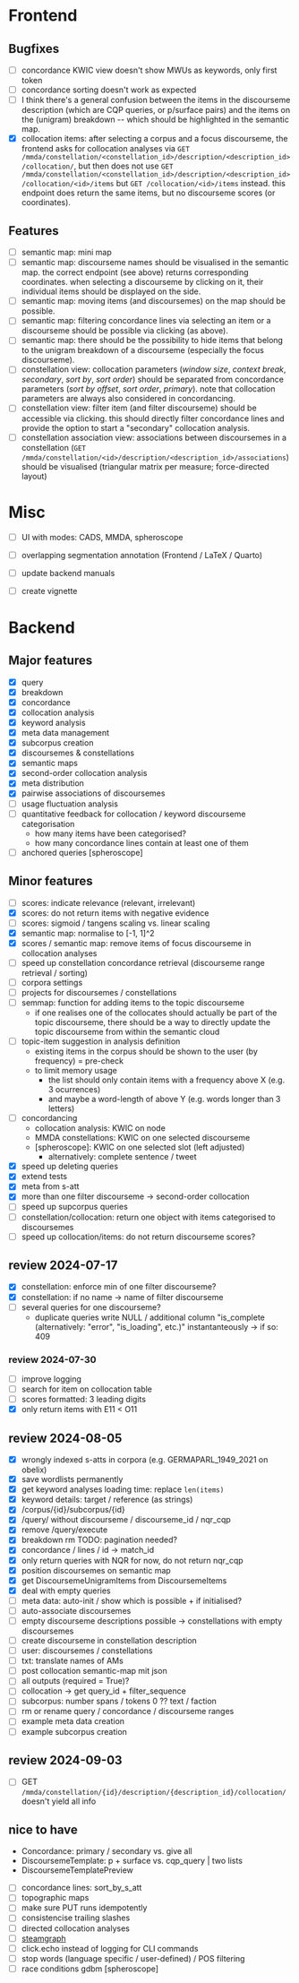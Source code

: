 # Frontend

## Bugfixes

- [ ] concordance KWIC view doesn't show MWUs as keywords, only first token
- [ ] concordance sorting doesn't work as expected
- [ ] I think there's a general confusion between the items in the discourseme description (which are CQP queries, or p/surface pairs) and the items on the (unigram) breakdown -- which should be highlighted in the semantic map.
- [x] collocation items: after selecting a corpus and a focus discourseme, the frontend asks for collocation analyses via `GET /mmda/constellation/<constellation_id>/description/<description_id>/collocation/`, but then does not use `GET /mmda/constellation/<constellation_id>/description/<description_id>/collocation/<id>/items` but `GET /collocation/<id>/items` instead. this endpoint does return the same items, but no discourseme scores (or coordinates).

## Features

- [ ] semantic map: mini map
- [ ] semantic map: discourseme names should be visualised in the semantic map. the correct endpoint (see above) returns corresponding coordinates. when selecting a discourseme by clicking on it, their individual items should be displayed on the side.
- [ ] semantic map: moving items (and discoursemes) on the map should be possible.
- [ ] semantic map: filtering concordance lines via selecting an item or a discourseme should be possible via clicking (as above).
- [ ] semantic map: there should be the possibility to hide items that belong to the unigram breakdown of a discourseme (especially the focus discourseme).
- [ ] constellation view: collocation parameters (*window size*, *context break*, *secondary*, *sort by*, *sort order*) should be separated from concordance parameters (*sort by offset*, *sort order*, *primary*). note that collocation parameters are always also considered in concordancing.
- [ ] constellation view: filter item (and filter discourseme) should be accessible via clicking. this should directly filter concordance lines and provide the option to start a "secondary" collocation analysis.
- [ ] constellation association view: associations between discoursemes in a constellation (`GET /mmda/constellation/<id>/description/<description_id>/associations`) should be visualised (triangular matrix per measure; force-directed layout)

# Misc

- [ ] UI with modes: CADS, MMDA, spheroscope
- [ ] overlapping segmentation annotation (Frontend / LaTeX / Quarto)
- [ ] update backend manuals
- [ ] create vignette


# Backend

## Major features
- [x] query
- [x] breakdown
- [x] concordance
- [x] collocation analysis
- [x] keyword analysis
- [x] meta data management
- [x] subcorpus creation
- [x] discoursemes & constellations
- [x] semantic maps
- [x] second-order collocation analysis
- [x] meta distribution
- [x] pairwise associations of discoursemes
- [ ] usage fluctuation analysis
- [ ] quantitative feedback for collocation / keyword discourseme categorisation
  + how many items have been categorised?
  + how many concordance lines contain at least one of them
- [ ] anchored queries [spheroscope]

## Minor features
- [ ] scores: indicate relevance (relevant, irrelevant)
- [x] scores: do not return items with negative evidence
- [ ] scores: sigmoid / tangens scaling vs. linear scaling
- [x] semantic map: normalise to [-1, 1]^2
- [x] scores / semantic map: remove items of focus discourseme in collocation analyses
- [ ] speed up constellation concordance retrieval (discourseme range retrieval / sorting)
- [ ] corpora settings
- [ ] projects for discoursemes / constellations
- [ ] semmap: function for adding items to the topic discourseme
  + if one realises one of the collocates should actually be part of the topic discourseme, there should be a way to directly update the topic discourseme from within the semantic cloud
- [ ] topic-item suggestion in analysis definition
  + existing items in the corpus should be shown to the user (by frequency) = pre-check
  + to limit memory usage
    - the list should only contain items with a frequency above X (e.g. 3 ocurrences)
    - and maybe a word-length of above Y (e.g. words longer than 3 letters)
- [ ] concordancing
  + collocation analysis: KWIC on node
  + MMDA constellations: KWIC on one selected discourseme
  + [spheroscope]: KWIC on one selected slot (left adjusted)
    - alternatively: complete sentence / tweet
- [x] speed up deleting queries
- [x] extend tests
- [x] meta from s-att
- [x] more than one filter discourseme → second-order collocation
- [ ] speed up supcorpus queries
- [ ] constellation/collocation: return one object with items categorised to discoursemes
- [ ] speed up collocation/items: do not return discourseme scores?

## review 2024-07-17
- [x] constellation: enforce min of one filter discourseme?
- [x] constellation: if no name → name of filter discourseme
- [ ] several queries for one discourseme?
  + duplicate queries write NULL / additional column "is\_complete (alternatively: "error", "is\_loading", etc.)" instantanteously → if so: 409

### review 2024-07-30
- [ ] improve logging
- [ ] search for item on collocation table
- [ ] scores formatted: 3 leading digits
- [x] only return items with E11 < O11

## review 2024-08-05
- [x] wrongly indexed s-atts in corpora (e.g. GERMAPARL\_1949\_2021 on obelix)
- [x] save wordlists permanently
- [x] get keyword analyses loading time: replace `len(items)`
- [x] keyword details: target / reference (as strings)
- [x] /corpus/{id}/subcorpus/{id}
- [x] /query/ without discourseme / discourseme\_id / nqr\_cqp
- [x] remove /query/execute
- [x] breakdown rm TODO: pagination needed?
- [x] concordance / lines / id → match\_id
- [x] only return queries with NQR for now, do not return nqr\_cqp
- [x] position discoursemes on semantic map
- [x] get DiscoursemeUnigramItems from DiscoursemeItems
- [x] deal with empty queries
- [ ] meta data: auto-init / show which is possible + if initialised?
- [ ] auto-associate discoursemes
- [ ] empty discourseme descriptions possible → constellations with empty discoursemes
- [ ] create discourseme in constellation description
- [ ] user: discoursemes / constellations
- [ ] txt: translate names of AMs
- [ ] post collocation semantic-map mit json
- [ ] all outputs (required = True)?
- [ ] collocation → get query\_id + filter\_sequence
- [ ] subcorpus: number spans / tokens 0 ?? text / faction
- [ ] rm or rename query / concordance / discourseme ranges
- [ ] example meta data creation
- [ ] example subcorpus creation

## review 2024-09-03
- [ ] GET `/mmda/constellation/{id}/description/{description_id}/collocation/` doesn't yield all info

## nice to have
- Concordance: primary / secondary vs. give all
- DiscoursemeTemplate: p + surface vs. cqp_query | two lists
- DiscoursemeTemplatePreview
- [ ] concordance lines: sort\_by\_s\_att
- [ ] topographic maps
- [ ] make sure PUT runs idempotently
- [ ] consistencise trailing slashes
- [ ] directed collocation analyses
- [ ] [steamgraph](http://leebyron.com/streamgraph/)
- [ ] click.echo instead of logging for CLI commands
- [ ] stop words (language specific / user-defined) / POS filtering
- [ ] race conditions gdbm [spheroscope]

